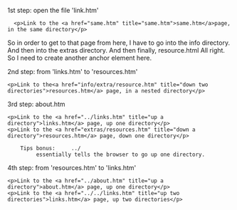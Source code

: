 

  1st step: open the file 'link.htm'

      <p>Link to the <a href="same.htm" title="same.htm">same.htm</a>page, in the same directory</p>
    
  So in order to get to that page from here, I have to go into the info directory. And then into the extras directory. And then finally, resource.html All right. So I need to create another anchor element here.

  2nd step: from  'links.htm' to 'resources.htm'
    
    <p>Link to the<a href="info/extra/resource.htm" title="down two directories">resources.htm</a> page, in a nested directory</p>

  3rd step: about.htm

    <p>Link to the <a href="../links.htm" title="up a directory">links.htm</a> page, up one directory</p>
    <p>Link to the <a href="extras/resources.htm" title="down a directory">resources.htm</a> page, down one directory</p>

        Tips bonus:     ../
             essentially tells the browser to go up one directory.

  4th step: from  'resources.htm'  to  'links.htm'

    <p>Link to the <a href="../about.htm" title="up a directory">about.htm</a> page, up one directory</p>
    <p>Link to the <a href="../../links.htm" title="up two directories">links.htm</a> page, up two directories</p>

          
  